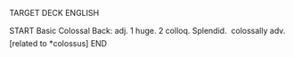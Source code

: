 TARGET DECK
ENGLISH

START
Basic
Colossal
Back: adj. 1 huge. 2 colloq. Splendid.  colossally adv. [related to *colossus]
END
